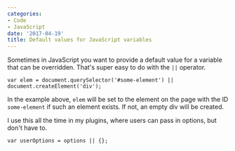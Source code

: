 ```yaml
---
categories:
- Code
- JavaScript
date: '2017-04-19'
title: Default values for JavaScript variables
---
```


Sometimes in JavaScript you want to provide a default value for a variable that can be overridden. That's super easy to do with the <code>||</code> operator.

<pre><code class="lang-javascript">var elem = document.querySelector('#some-element') || document.createElement('div');
</code></pre>

In the example above, <code>elem</code> will be set to the element on the page with the ID <code>some-element</code> if such an element exists. If not, an empty div will be created.

I use this all the time in my plugins, where users can pass in options, but don't have to.

<pre><code class="lang-javascript">var userOptions = options || {};
</code></pre>